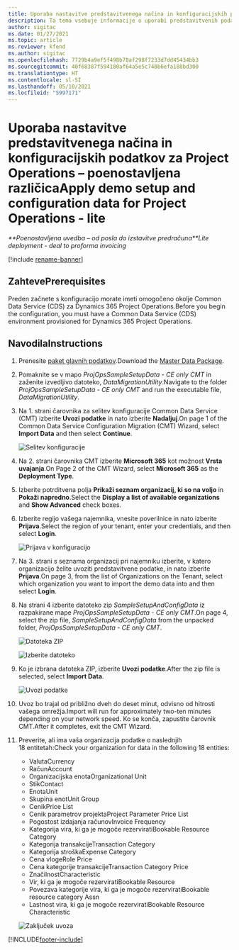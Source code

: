 ```yaml
---
title: Uporaba nastavitve predstavitvenega načina in konfiguracijskih podatkov – poenostavljena različica
description: Ta tema vsebuje informacije o uporabi predstavitvenih podatkov za nastavitev in konfiguracijo za storitev Project Operations.
author: sigitac
ms.date: 01/27/2021
ms.topic: article
ms.reviewer: kfend
ms.author: sigitac
ms.openlocfilehash: 7729b4a9ef5f498b78af298f7233d7dd45434bb3
ms.sourcegitcommit: 40f68387f594180af64a5e5c748b6efa188bd300
ms.translationtype: HT
ms.contentlocale: sl-SI
ms.lasthandoff: 05/10/2021
ms.locfileid: "5997171"
---
```

# <a name="apply-demo-setup-and-configuration-data-for-project-operations---lite"></a><span data-ttu-id="d7176-103">Uporaba nastavitve predstavitvenega načina in konfiguracijskih podatkov za Project Operations – poenostavljena različica</span><span class="sxs-lookup"><span data-stu-id="d7176-103">Apply demo setup and configuration data for Project Operations - lite</span></span> 

<span data-ttu-id="d7176-104">_\*\*Poenostavljena uvedba – od posla do izstavitve predračuna_</span><span class="sxs-lookup"><span data-stu-id="d7176-104">_\*\*Lite deployment - deal to proforma invoicing_</span></span>

[!include [rename-banner](~/includes/cc-data-platform-banner.md)]

## <a name="prerequisites"></a><span data-ttu-id="d7176-105">Zahteve</span><span class="sxs-lookup"><span data-stu-id="d7176-105">Prerequisites</span></span>

<span data-ttu-id="d7176-106">Preden začnete s konfiguracijo morate imeti omogočeno okolje Common Data Service (CDS) za Dynamics 365 Project Operations.</span><span class="sxs-lookup"><span data-stu-id="d7176-106">Before you begin the configuration, you must have a Common Data Service (CDS) environment provisioned for Dynamics 365 Project Operations.</span></span>


## <a name="instructions"></a><span data-ttu-id="d7176-107">Navodila</span><span class="sxs-lookup"><span data-stu-id="d7176-107">Instructions</span></span>

1. <span data-ttu-id="d7176-108">Prenesite [paket glavnih podatkov](https://download.microsoft.com/download/3/4/1/341bf279-a64f-4baa-af31-ce624859b518/ProjOpsSampleSetupData-%20CE%20only.zip).</span><span class="sxs-lookup"><span data-stu-id="d7176-108">Download the [Master Data Package](https://download.microsoft.com/download/3/4/1/341bf279-a64f-4baa-af31-ce624859b518/ProjOpsSampleSetupData-%20CE%20only.zip).</span></span> 
2. <span data-ttu-id="d7176-109">Pomaknite se v mapo *ProjOpsSampleSetupData - CE only CMT* in zaženite izvedljivo datoteko, *DataMigrationUtility*.</span><span class="sxs-lookup"><span data-stu-id="d7176-109">Navigate to the folder *ProjOpsSampleSetupData - CE only CMT* and run the executable file, *DataMigrationUtility*.</span></span>
3. <span data-ttu-id="d7176-110">Na 1. strani čarovnika za selitev konfiguracije Common Data Service (CMT) izberite **Uvozi podatke** in nato izberite **Nadaljuj**.</span><span class="sxs-lookup"><span data-stu-id="d7176-110">On page 1 of the Common Data Service Configuration Migration (CMT) Wizard, select **Import Data** and then select **Continue**.</span></span>

    ![Selitev konfiguracije](./media/1ConfigurationMigration.png)

4. <span data-ttu-id="d7176-112">Na 2. strani čarovnika CMT izberite **Microsoft 365** kot možnost **Vrsta uvajanja**.</span><span class="sxs-lookup"><span data-stu-id="d7176-112">On Page 2 of the CMT Wizard, select **Microsoft 365** as the **Deployment Type**.</span></span>
5. <span data-ttu-id="d7176-113">Izberite potrditvena polja **Prikaži seznam organizacij, ki so na voljo** in **Pokaži napredno**.</span><span class="sxs-lookup"><span data-stu-id="d7176-113">Select the **Display a list of available organizations** and **Show Advanced** check boxes.</span></span>
6. <span data-ttu-id="d7176-114">Izberite regijo vašega najemnika, vnesite poverilnice in nato izberite **Prijava**.</span><span class="sxs-lookup"><span data-stu-id="d7176-114">Select the region of your tenant, enter your credentials, and then select **Login**.</span></span>

   ![Prijava v konfiguracijo](./media/2ConfigurationSignin.png)

7. <span data-ttu-id="d7176-116">Na 3. strani s seznama organizacij pri najemniku izberite, v katero organizacijo želite uvoziti predstavitvene podatke, in nato izberite **Prijava**.</span><span class="sxs-lookup"><span data-stu-id="d7176-116">On page 3, from the list of Organizations on the Tenant, select which organization you want to import the demo data into and then select **Login**.</span></span>
8. <span data-ttu-id="d7176-117">Na strani 4 izberite datoteko zip *SampleSetupAndConfigData* iz razpakirane mape *ProjOpsSampleSetupData - CE only CMT*.</span><span class="sxs-lookup"><span data-stu-id="d7176-117">On page 4, select the zip file, *SampleSetupAndConfigData* from the unpacked folder, *ProjOpsSampleSetupData - CE only CMT*.</span></span>

   ![Datoteka ZIP](./media/3ZipFile.png)

   ![Izberite datoteko](./media/4SelectAFile.png)

9. <span data-ttu-id="d7176-120">Ko je izbrana datoteka ZIP, izberite **Uvozi podatke**.</span><span class="sxs-lookup"><span data-stu-id="d7176-120">After the zip file is selected, select **Import Data**.</span></span>

   ![Uvozi podatke](./media/5ImportData.png)

10. <span data-ttu-id="d7176-122">Uvoz bo trajal od približno dveh do deset minut, odvisno od hitrosti vašega omrežja.</span><span class="sxs-lookup"><span data-stu-id="d7176-122">Import will run for approximately two-ten minutes depending on your network speed.</span></span> <span data-ttu-id="d7176-123">Ko se konča, zapustite čarovnik CMT.</span><span class="sxs-lookup"><span data-stu-id="d7176-123">After it completes, exit the CMT Wizard.</span></span> 
11. <span data-ttu-id="d7176-124">Preverite, ali ima vaša organizacija podatke o naslednjih 18 entitetah:</span><span class="sxs-lookup"><span data-stu-id="d7176-124">Check your organization for data in the following 18 entities:</span></span>

    -   <span data-ttu-id="d7176-125">Valuta</span><span class="sxs-lookup"><span data-stu-id="d7176-125">Currency</span></span>
    -   <span data-ttu-id="d7176-126">Račun</span><span class="sxs-lookup"><span data-stu-id="d7176-126">Account</span></span>
    -   <span data-ttu-id="d7176-127">Organizacijska enota</span><span class="sxs-lookup"><span data-stu-id="d7176-127">Organizational Unit</span></span>
    -   <span data-ttu-id="d7176-128">Stik</span><span class="sxs-lookup"><span data-stu-id="d7176-128">Contact</span></span>
    -   <span data-ttu-id="d7176-129">Enota</span><span class="sxs-lookup"><span data-stu-id="d7176-129">Unit</span></span>
    -   <span data-ttu-id="d7176-130">Skupina enot</span><span class="sxs-lookup"><span data-stu-id="d7176-130">Unit Group</span></span>
    -   <span data-ttu-id="d7176-131">Cenik</span><span class="sxs-lookup"><span data-stu-id="d7176-131">Price List</span></span>
    -   <span data-ttu-id="d7176-132">Cenik parametrov projekta</span><span class="sxs-lookup"><span data-stu-id="d7176-132">Project Parameter Price List</span></span> 
    -   <span data-ttu-id="d7176-133">Pogostost izdajanja računov</span><span class="sxs-lookup"><span data-stu-id="d7176-133">Invoice Frequency</span></span>
    -   <span data-ttu-id="d7176-134">Kategorija vira, ki ga je mogoče rezervirati</span><span class="sxs-lookup"><span data-stu-id="d7176-134">Bookable Resource Category</span></span>
    -   <span data-ttu-id="d7176-135">Kategorija transakcije</span><span class="sxs-lookup"><span data-stu-id="d7176-135">Transaction Category</span></span>
    -   <span data-ttu-id="d7176-136">Kategorija stroška</span><span class="sxs-lookup"><span data-stu-id="d7176-136">Expense Category</span></span>
    -   <span data-ttu-id="d7176-137">Cena vloge</span><span class="sxs-lookup"><span data-stu-id="d7176-137">Role Price</span></span>
    -   <span data-ttu-id="d7176-138">Cena kategorije transakcije</span><span class="sxs-lookup"><span data-stu-id="d7176-138">Transaction Category Price</span></span>
    -   <span data-ttu-id="d7176-139">Značilnost</span><span class="sxs-lookup"><span data-stu-id="d7176-139">Characteristic</span></span>
    -   <span data-ttu-id="d7176-140">Vir, ki ga je mogoče rezervirati</span><span class="sxs-lookup"><span data-stu-id="d7176-140">Bookable Resource</span></span>
    -   <span data-ttu-id="d7176-141">Povezava kategorije vira, ki ga je mogoče rezervirati</span><span class="sxs-lookup"><span data-stu-id="d7176-141">Bookable resource category Assn</span></span>
    -   <span data-ttu-id="d7176-142">Lastnost vira, ki ga je mogoče rezervirati</span><span class="sxs-lookup"><span data-stu-id="d7176-142">Bookable Resource Characteristic</span></span>

    ![Zaključek uvoza](./media/6CompleteImport.png)


[!INCLUDE[footer-include](../includes/footer-banner.md)]
